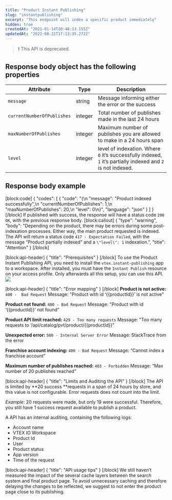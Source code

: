 ```yaml
---
title: "Product Instant Publishing"
slug: "instantpublishing"
excerpt: "This endpoint will index a specific product immediately"
hidden: true
createdAt: "2021-01-14T20:48:13.155Z"
updatedAt: "2022-08-22T17:13:35.272Z"
---
```

>❗ This API is deprecated.

## Response body object has the following properties

| Attribute              | Type    | Description                                                                           |
| ---------------------- | ------- | ------------------------------------------------------------------------------------- |
| `message` | string | Message informing either the error or the success |
| `currentNumberOfPublishes` | integer | Total number of publishes made in the last 24 hours |
| `maxNumberOfPublishes` | integer | Maximum number of publishes you are allowed to make in a 24 hours span |
| `level` | integer | level of indexation. Where `0` it’s successfully indexed, `1` it’s partially indexed and `2` is not indexed. |

## Response body example
[block:code]
{
  "codes": [
    {
      "code": "{\n    \"message\": \"Product indexed successfully\",\n    \"currentNumberOfPublishes\": 1,\n    \"maxNumberOfPublishes\": 20,\n    \"level\": 0\n}",
      "language": "json"
    }
  ]
}
[/block]
If published with success, the response will have a status code `200 OK`, with the previous response body.
[block:callout]
{
  "type": "warning",
  "body": "Depending on the product, there may be errors during some post-indexation processes. Either way, the main product requested is indexed. The API will return a status code `417 - Expectation Failed`, with the message “Product partially indexed” and a `\"level\": 1` indexation.",
  "title": "Attention"
}
[/block]

[block:api-header]
{
  "title": "Prerequisites"
}
[/block]
To use the Product Instant Publishing API, you need to install the `vtex.instant-publishing` app to a workspace. After installed, you must have the `Instant Publish` resource on your access profile. Only afterwards all this setup, you can use this API.
![](https://cdn.jsdelivr.net/gh/vtexdocs/dev-portal-content@readme-docs/docs/guides/Instant%20Publishing%20API%20-Beta-/instant-publishing/63f7b0d-Screenshot_32_51.png)

[block:api-header]
{
  "title": "Error mapping"
}
[/block]
**Product is not active:**
`400 -  Bad Request`
Message: "Product with id ‘{{productId}}’ is not active"


**Product not found:**
`400 - Bad Request`
Message: "Product with id ‘{{productId}}’ not found"


**Product API limit reached:**
`429 - Too many requests`
Message: "Too many requests to ‘/api/catalog/pvt/product/{{productId}}"

**Unexpected error:**
`500 - Internal Server Error`
Message: StackTrace from the error

**Franchise account indexing:**
`400 - Bad Request`
Message: “Cannot index a franchise account”

**Maximum number of publishes reached:**
`403 - Forbidden`
Message: “Max number of 20 publishes reached”


[block:api-header]
{
  "title": "Limits and Auditing the API"
}
[/block]
The API is limited by **20 success **requests in a span of 24 hours by store, and this value is not configurable. Error requests does not count into the limit.

*Example*: 20 requests were made, but only 19 were successful. Therefore, you still have 1 success request available to publish a product.


A API has an internal auditing, containing the following logs:
- Account name
- VTEX IO Workspace 
- Product Id
- User
- Product status
- App version
- Time of the request

[block:api-header]
{
  "title": "API usage tips"
}
[/block]
We still haven’t measured the impact of the several cache layers between the search system and final product page. To avoid unnecessary caching and therefore delaying the changes to be reflected, we suggest to not enter the product page close to its publishing.
